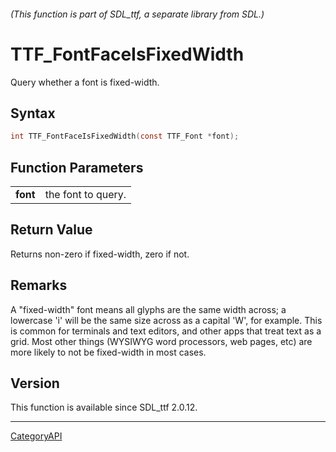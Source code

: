 ###### (This function is part of SDL_ttf, a separate library from SDL.)
# TTF_FontFaceIsFixedWidth

Query whether a font is fixed-width.

## Syntax

```c
int TTF_FontFaceIsFixedWidth(const TTF_Font *font);

```

## Function Parameters

|              |                    |
| ------------ | ------------------ |
| **font**     | the font to query. |

## Return Value

Returns non-zero if fixed-width, zero if not.

## Remarks

A "fixed-width" font means all glyphs are the same width across; a
lowercase 'i' will be the same size across as a capital 'W', for example.
This is common for terminals and text editors, and other apps that treat
text as a grid. Most other things (WYSIWYG word processors, web pages, etc)
are more likely to not be fixed-width in most cases.

## Version

This function is available since SDL_ttf 2.0.12.

----
[CategoryAPI](CategoryAPI.md)
